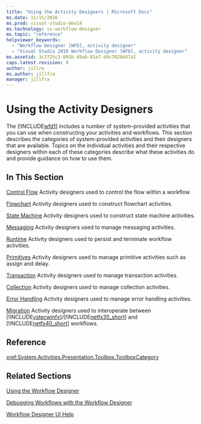 ```yaml
---
title: "Using the Activity Designers | Microsoft Docs"
ms.date: 11/15/2016
ms.prod: visual-studio-dev14
ms.technology: vs-workflow-designer
ms.topic: "reference"
helpviewer_keywords:
  - "Workflow Designer [WFD], activity designer"
  - "Visual Studio 2010 Workflow Designer [WFD], activity designer"
ms.assetid: 3c2725c3-091b-49ab-81e7-d4c7028d47a2
caps.latest.revision: 9
author: jillre
ms.author: jillfra
manager: jillfra
---
```

# Using the Activity Designers
The [!INCLUDE[wfd1](../includes/wfd1-md.md)] includes a number of system-provided activities that you can use when constructing your activities and workflows. This section describes the categories of system-provided activities and their designers that are available. Topics on the individual activities and their respective designers within each of these categories describe what these activities do and provide guidance on how to use them.

## In This Section
 [Control Flow](../workflow-designer/control-flow-activity-designers.md)
 Activity designers used to control the flow within a workflow

 [Flowchart](../workflow-designer/flowchart-activity-designers.md)
 Activity designers used to construct flowchart activities.

 [State Machine](../workflow-designer/state-machine-activity-designers.md)
 Activity designers used to construct state machine activities.

 [Messaging](../workflow-designer/messaging-activity-designers.md)
 Activity designers used to manage messaging activities.

 [Runtime](../workflow-designer/runtime-activity-designers.md)
 Activity designers used to persist and terminate workflow activities.

 [Primitives](../workflow-designer/primitives-activity-designers.md)
 Activity designers used to manage primitive activities such as assign and delay.

 [Transaction](../workflow-designer/transaction-activity-designers.md)
 Activity designers used to manage transaction activities.

 [Collection](../workflow-designer/collection-activity-designers.md)
 Activity designers used to manage collection activities.

 [Error Handling](../workflow-designer/error-handling-activity-designers.md)
 Activity designers used to manage error handling activities.

 [Migration](../workflow-designer/migration-activity-designers.md)
 Activity designers used to interoperate between [!INCLUDE[vstecwinfx](../includes/vstecwinfx-md.md)]/[!INCLUDE[netfx35_short](../includes/netfx35-short-md.md)] and [!INCLUDE[netfx40_short](../includes/netfx40-short-md.md)] workflows.

## Reference
 <xref:System.Activities.Presentation.Toolbox.ToolboxCategory>

## Related Sections
 [Using the Workflow Designer](../workflow-designer/using-the-workflow-designer.md)

 [Debugging Workflows with the Workflow Designer](../workflow-designer/debugging-workflows-with-the-workflow-designer.md)

 [Workflow Designer UI Help](../workflow-designer/workflow-designer-ui-help.md)